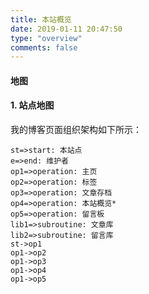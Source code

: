 ```yaml
---
title: 本站概览
date: 2019-01-11 20:47:50
type: "overview"
comments: false
---
```


#### 地图

#### 1. 站点地图

我的博客页面组织架构如下所示：

```flow
st=>start: 本站点
e=>end: 维护者
op1=>operation: 主页
op2=>operation: 标签
op3=>operation: 文章存档
op4=>operation: 本站概览*
op5=>operation: 留言板
lib1=>subroutine: 文章库
lib2=>subroutine: 留言库
st->op1
op1->op2
op1->op3
op1->op4
op1->op5

```

